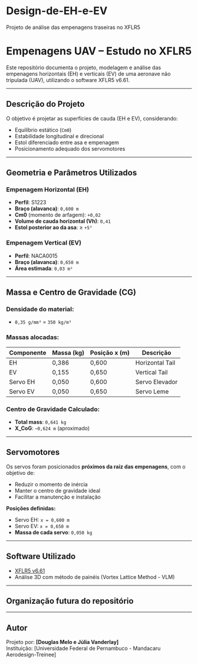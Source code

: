 # Design-de-EH-e-EV
Projeto de análise das empenagens traseiras no XFLR5
# Empenagens UAV – Estudo no XFLR5

Este repositório documenta o projeto, modelagem e análise das empenagens horizontais (EH) e verticais (EV) de uma aeronave não tripulada (UAV), utilizando o software XFLR5 v6.61.

---

##  Descrição do Projeto

O objetivo é projetar as superfícies de cauda (EH e EV), considerando:
- Equilíbrio estático (`Cm0`)
- Estabilidade longitudinal e direcional
- Estol diferenciado entre asa e empenagem
- Posicionamento adequado dos servomotores

---

##  Geometria e Parâmetros Utilizados

###  Empenagem Horizontal (EH)
- **Perfil**: S1223
- **Braço (alavanca)**: `0,600 m`
- **Cm0** (momento de arfagem): `+0,02`
- **Volume de cauda horizontal (Vh)**: `0,41`
- **Estol posterior ao da asa**: ≥ `+5°`

###  Empenagem Vertical (EV)
- **Perfil**: NACA0015
- **Braço (alavanca)**: `0,650 m`
- **Área estimada**: `0,03 m²`

---

##  Massa e Centro de Gravidade (CG)

###  Densidade do material:
- `0,35 g/mm³` = `350 kg/m³`

###  Massas alocadas:
| Componente | Massa (kg) | Posição x (m) | Descrição       |
|------------|------------|----------------|-----------------|
| EH         | 0,386      | 0,600          | Horizontal Tail |
| EV         | 0,155      | 0,650          | Vertical Tail   |
| Servo EH   | 0,050      | 0,600          | Servo Elevador  |
| Servo EV   | 0,050      | 0,650          | Servo Leme      |

### Centro de Gravidade Calculado:
- **Total mass**: `0,641 kg`
- **X_CoG**: `~0,624 m` (aproximado)

---

##  Servomotores

Os servos foram posicionados **próximos da raiz das empenagens**, com o objetivo de:

- Reduzir o momento de inércia
- Manter o centro de gravidade ideal
- Facilitar a manutenção e instalação

 **Posições definidas:**
- Servo EH: `x = 0,600 m`
- Servo EV: `x = 0,650 m`
- **Massa de cada servo**: `0,050 kg`

---

##  Software Utilizado

- [XFLR5 v6.61](http://www.xflr5.com/xflr5.htm)
- Análise 3D com método de painéis (Vortex Lattice Method - VLM)

---

##  Organização futura do repositório

---

##  Autor

Projeto por: **[Douglas Melo e Júlia Vanderlay]**  
Instituição: [Universidade Federal de Pernambuco - Mandacaru Aerodesign-Treinee]
